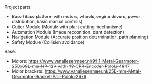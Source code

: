Project parts:
- Base (Base platform with motors, wheels, engine drivers, power distribution, basic manual controls)
- Cutter Module (Module with plant cutting mechanisme)
- Automation Module (Image recognition, plant detection)
- Navigation Module (Accurate position determination, path planning)
- Safety Module (Collision avoidance)


Base:
- Motors: https://www.vanallesenmeer.nl/99:1-Metal-Gearmotor-25Dx69L-mm-HP-12V-with-48-CPR-Encoder-Pololu-4847
- Motor brackets: https://www.vanallesenmeer.nl/25D-mm-Metal-Gearmotor-Bracket-Pair-Pololu-2676